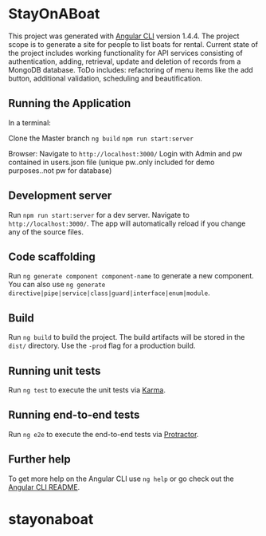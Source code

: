 # StayOnABoat

This project was generated with [Angular CLI](https://github.com/angular/angular-cli) version 1.4.4.  The project scope is to generate a site for people to list boats for rental.  Current state of the project includes working functionality for API services consisting of authentication, adding, retrieval, update and deletion of records from a MongoDB database.  ToDo includes: refactoring of menu items like the add button, additional validation, scheduling and beautification.

## Running the Application

In a terminal:

Clone the Master branch
`ng build`
`npm run start:server`

Browser:
Navigate to `http://localhost:3000/`
Login with Admin and pw contained in users.json file (unique pw..only included for demo purposes..not pw for database)


## Development server

Run `npm run start:server` for a dev server. Navigate to `http://localhost:3000/`. The app will automatically reload if you change any of the source files.

## Code scaffolding

Run `ng generate component component-name` to generate a new component. You can also use `ng generate directive|pipe|service|class|guard|interface|enum|module`.

## Build

Run `ng build` to build the project. The build artifacts will be stored in the `dist/` directory. Use the `-prod` flag for a production build.

## Running unit tests

Run `ng test` to execute the unit tests via [Karma](https://karma-runner.github.io).

## Running end-to-end tests

Run `ng e2e` to execute the end-to-end tests via [Protractor](http://www.protractortest.org/).

## Further help

To get more help on the Angular CLI use `ng help` or go check out the [Angular CLI README](https://github.com/angular/angular-cli/blob/master/README.md).
# stayonaboat
